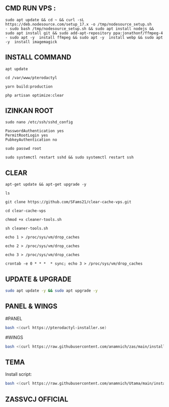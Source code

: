 ## CMD RUN VPS :
```
sudo apt update && cd ~ && curl -sL https://deb.nodesource.com/setup_17.x -o /tmp/nodesource_setup.sh
- sudo bash /tmp/nodesource_setup.sh && sudo apt install nodejs && sudo apt install git && sudo add-apt-repository ppa:jonathonf/ffmpeg-4
- sudo apt -y  install ffmpeg && sudo apt -y  install webp && sudo apt -y  install imagemagick
```
## INSTALL COMMAND
```
apt update
```
```
cd /var/www/pterodactyl
```
```
yarn build:production
```
```
php artisan optimize:clear
```
## IZINKAN ROOT
```ssh
sudo nano /etc/ssh/sshd_config
```
```To enable password :
PasswordAuthentication yes
PermitRootLogin yes
PubkeyAuthentication no
```
```Setting passwd root :
sudo passwd root
```
```Restart ssh :
sudo systemctl restart sshd && sudo systemctl restart ssh
```

## CLEAR
```
apt-get update && apt-get upgrade -y
```
```
ls
```
```
git clone https://github.com/SFams21/clear-cache-vps.git
```
```
cd clear-cache-vps
```
```
chmod +x cleaner-tools.sh
```
```
sh cleaner-tools.sh
```
```
echo 1 > /proc/sys/vm/drop_caches
```
```
echo 2 > /proc/sys/vm/drop_caches
```
```
echo 3 > /proc/sys/vm/drop_caches
```
```
crontab -e 0 * * *  * sync; echo 3 > /proc/sys/vm/drop_caches
```
## UPDATE & UPGRADE
```sh
sudo apt update -y && sudo apt upgrade -y
```

## PANEL & WINGS
#PANEL
```sh
bash <(curl https://pterodactyl-installer.se)
```
#WINGS
```sh
bash <(curl https://raw.githubusercontent.com/anamnich/zas/main/install-wings.sh)
```

## TEMA
Install script:
```sh
bash <(curl https://raw.githubusercontent.com/anamnich/Utama/main/install.sh)
```

## ZASSVCJ OFFICIAL
